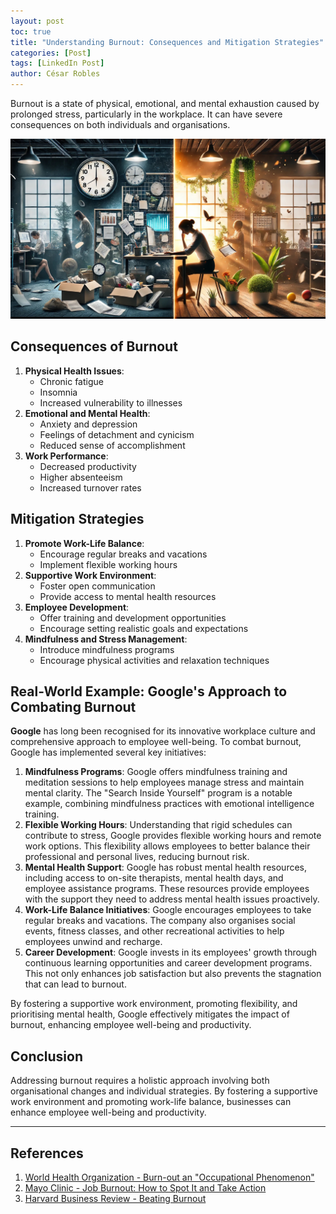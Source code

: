 ```yaml
---
layout: post
toc: true
title: "Understanding Burnout: Consequences and Mitigation Strategies"
categories: [Post]
tags: [LinkedIn Post]
author: César Robles
---
```

Burnout is a state of physical, emotional, and mental exhaustion caused by prolonged stress, particularly in the workplace. It can have severe consequences on both individuals and organisations.

![Burnout by DALL-E](/imag/post_images/burnout.jpg)

## Consequences of Burnout
1. **Physical Health Issues**:
   - Chronic fatigue
   - Insomnia
   - Increased vulnerability to illnesses
2. **Emotional and Mental Health**:
   - Anxiety and depression
   - Feelings of detachment and cynicism
   - Reduced sense of accomplishment
3. **Work Performance**:
   - Decreased productivity
   - Higher absenteeism
   - Increased turnover rates

## Mitigation Strategies
1. **Promote Work-Life Balance**:
   - Encourage regular breaks and vacations
   - Implement flexible working hours
2. **Supportive Work Environment**:
   - Foster open communication
   - Provide access to mental health resources
3. **Employee Development**:
   - Offer training and development opportunities
   - Encourage setting realistic goals and expectations
4. **Mindfulness and Stress Management**:
   - Introduce mindfulness programs
   - Encourage physical activities and relaxation techniques

## Real-World Example: Google's Approach to Combating Burnout

**Google** has long been recognised for its innovative workplace culture and comprehensive approach to employee well-being. To combat burnout, Google has implemented several key initiatives:
1. **Mindfulness Programs**: Google offers mindfulness training and meditation sessions to help employees manage stress and maintain mental clarity. The "Search Inside Yourself" program is a notable example, combining mindfulness practices with emotional intelligence training.
2. **Flexible Working Hours**: Understanding that rigid schedules can contribute to stress, Google provides flexible working hours and remote work options. This flexibility allows employees to better balance their professional and personal lives, reducing burnout risk.
3. **Mental Health Support**: Google has robust mental health resources, including access to on-site therapists, mental health days, and employee assistance programs. These resources provide employees with the support they need to address mental health issues proactively.
4. **Work-Life Balance Initiatives**: Google encourages employees to take regular breaks and vacations. The company also organises social events, fitness classes, and other recreational activities to help employees unwind and recharge.
5. **Career Development**: Google invests in its employees' growth through continuous learning opportunities and career development programs. This not only enhances job satisfaction but also prevents the stagnation that can lead to burnout.

By fostering a supportive work environment, promoting flexibility, and prioritising mental health, Google effectively mitigates the impact of burnout, enhancing employee well-being and productivity.

## Conclusion
Addressing burnout requires a holistic approach involving both organisational changes and individual strategies. By fostering a supportive work environment and promoting work-life balance, businesses can enhance employee well-being and productivity.

---

## References
1. [World Health Organization - Burn-out an "Occupational Phenomenon"](https://www.who.int/news/item/28-05-2019-burn-out-an-occupational-phenomenon-international-classification-of-diseases)
2. [Mayo Clinic - Job Burnout: How to Spot It and Take Action](https://www.mayoclinic.org/healthy-lifestyle/adult-health/in-depth/burnout/art-20046642)
3. [Harvard Business Review - Beating Burnout](https://hbr.org/2019/11/beating-burnout)
